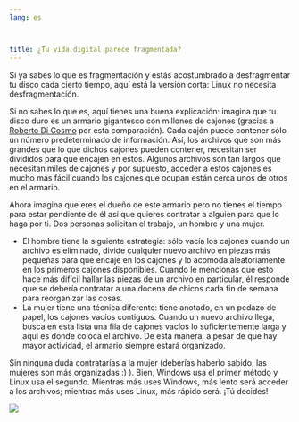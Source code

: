```yaml
---
lang: es



title: ¿Tu vida digital parece fragmentada?
---
```


Si ya sabes lo que es fragmentación y estás acostumbrado a desfragmentar tu disco cada cierto tiempo, aquí está la versión corta: Linux no necesita desfragmentación.

Si no sabes lo que es, aquí tienes una buena explicación: imagina que tu disco duro es un armario gigantesco con millones de cajones (gracias a <a href="http://www.pps.jussieu.fr/~dicosmo/">Roberto 
Di Cosmo</a> por esta comparación). Cada cajón puede contener sólo un número predeterminado de información. Así, los archivos que son más grandes que lo que dichos cajones pueden contener, necesitan ser divididos para que encajen en estos. Algunos archivos son tan largos que necesitan miles de cajones y por supuesto, acceder a estos cajones es mucho más fácil cuando los cajones que ocupan están cerca unos de otros en el armario.

Ahora imagina que eres el dueño de este armario pero no tienes el tiempo para estar pendiente de él así que quieres contratar a alguien para que lo haga por ti. Dos personas solicitan el trabajo, un hombre y una mujer.

<ul>

<li>El hombre tiene la siguiente estrategia: sólo vacía los cajones cuando un archivo es eliminado, divide cualquier nuevo archivo en piezas más pequeñas para que encaje en los cajones y lo acomoda aleatoriamente en los primeros cajones disponibles. Cuando le mencionas que esto hace más difícil hallar las piezas de un archivo en particular, él responde que se debería contratar a una docena de chicos cada fin de semana para reorganizar las cosas.</li>

<li>La mujer tiene una técnica diferente: tiene anotado, en un pedazo de papel, los cajones vacíos contiguos. Cuando un nuevo archivo llega, busca en esta lista una fila de cajones vacíos lo suficientemente larga y aquí es donde coloca el archivo. De esta manera, a pesar de que hay mayor actividad, el armario siempre estará organizado.</li>

</ul>

Sin ninguna duda contratarías a la mujer (deberías haberlo sabido, las mujeres son más organizadas :) ). Bien, Windows usa el primer método y Linux usa el segundo. Mientras más uses Windows, más lento será acceder a los archivos; mientras más uses Linux, más rápido será. ¡Tú decides!

<img src="Images/defragment.png" />




